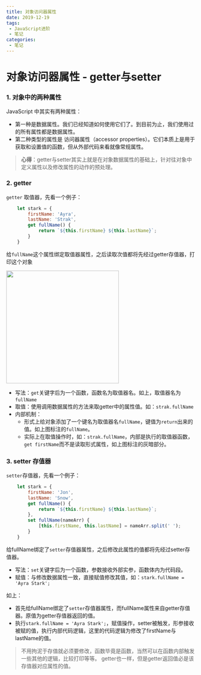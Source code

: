 ```yaml
---
title: 对象访问器属性
date: 2019-12-19
tags:
 - JavaScript进阶
 - 笔记
categories: 
 - 笔记
---
```


# 对象访问器属性 - getter与setter
<!-- **1. 对象中的两种属性** -->
### 1. 对象中的两种属性
JavaScript 中其实有两种属性：
- 第一种是数据属性。我们已经知道如何使用它们了。到目前为止，我们使用过的所有属性都是数据属性。
- 第二种类型的属性是 访问器属性（accessor properties）。它们本质上是用于获取和设置值的函数，但从外部代码来看就像常规属性。
>**心得**：getter与setter其实上就是在对象数据属性的基础上，针对往对象中定义属性以及修改属性的动作的预处理。

### 2. getter
`getter` 取值器，先看一个例子：
```JavaScript {.line-numbers}
    let stark = {
        firstName: 'Ayra',
        lastName: 'Strak',
        get fullName() {
            return `${this.firstName} ${this.lastName}`;
        }
    }
```
给`fullName`这个属性绑定取值器属性，之后读取次值都将先经过getter存值器，打印这个对象
<div align="left">
    <img src="https://cdn.jsdelivr.net/gh/Au-c/PicGo@main/notes/markdownPic/20201031172018.png" width="300"></img>
</div>

- 写法：`get`关键字后为一个函数，函数名为取值器名。如上，取值器名为`fullName`
- 取值：使用调用数据属性的方法来取getter中的属性值。如：`strak.fullName`
- 内部机制：
    - 形式上给对象添加了一个键名为取值器名`fullName`，键值为`return`出来的值。如上图标注的`fullName`。
    - 实际上在取值操作时，如：`strak.fullName`，内部是执行的取值器函数，`get firstName`而不是读取形式属性，如上图标注的灰暗部分。

### 3. setter 存值器

`setter`存值器，先看一个例子：

```JavaScript {.line-numbers}
    let stark = {
        firstName: 'Jon',
        lastName: 'Snow',
        get fullName() {
            return `${this.firstName} ${this.lastName}`;
        },
        set fullName(nameArr) {
            [this.firstName, this.lastName] = nameArr.split(' ');
        }
    }
```
给fullName绑定了`setter`存值器属性，之后修改此属性的值都将先经过setter存值器。
- 写法：`set`关键字后为一个函数，参数接收外部实参，函数体内为代码段。
- 赋值：与修改数据属性一致，直接赋值修改其值，如：`stark.fullName = 'Ayra Stark';`

如上：

- 首先给fullName绑定了`setter`存值器属性，而fullName属性来自getter存值器。原值为getter存值器返回的值。
- 执行`stark.fullName = 'Ayra Stark';`，赋值操作，setter被触发，形参接收被赋的值，执行内部代码逻辑，这里的代码逻辑为修改了firstName与lastName的值。
>不用拘泥于存值就必须要修改，函数毕竟是函数，当然可以在函数内部触发一些其他的逻辑，比较打印等等。
>getter也一样，但是getter返回值必是该存值器对应属性的值。